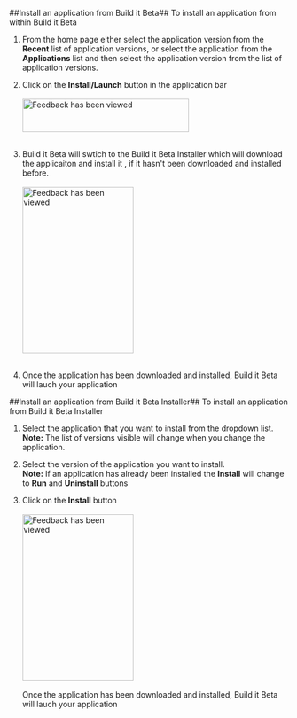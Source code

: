 ##Install an application from Build it Beta##
To install an application from within Build it Beta<br>

1. From the home page either select the application version from the **Recent** list of application versions, or select the application from the **Applications** list and then select the application version from the list of application versions.

1. Click on the **Install/Launch** button in the application bar<br><br>
 <img src="..\Images\InstallLaunchAppbar.png" alt="Feedback has been viewed" height="60" width="300"><br><br>
1. Build it Beta will swtich to the Build it Beta Installer which will download the applicaiton and install it , if it hasn't been downloaded and installed before.<br><br>
 <img src="..\Images\BIBInstallerDownloading.png" alt="Feedback has been viewed" height="300" width="200"> <br><br>
1. Once the application has been downloaded and installed, Build it Beta will lauch your application


##Install an application from Build it Beta Installer##
To install an application from Build it Beta Installer
 
1. Select the application that you want to install from the dropdown list. 
<br>**Note:** The list of versions visible will change when you change the application.
  
1. Select the version of the application you want to install. <br>**Note:** If an application has already been installed the **Install** will change to **Run** and **Uninstall** buttons
1. Click on the **Install** button<br><br>
 <img src="..\Images\BIBInstaller.png" alt="Feedback has been viewed" height="300" width="200"> <br><br>
Once the application has been downloaded and installed, Build it Beta will lauch your application


